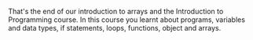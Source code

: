 That's the end of our introduction to arrays and the Introduction to Programming course. In this course you learnt about programs, variables and data types, if statements, loops, functions, object and arrays.